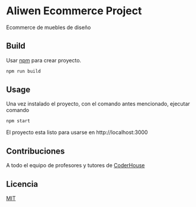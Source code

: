 # Aliwen Ecommerce Project

Ecommerce de muebles de diseño

## Build

Usar [npm](https://npm.com/) para crear proyecto.

```bash
npm run build
```

## Usage

Una vez instalado el proyecto, con el comando antes mencionado, ejecutar comando 
```bash
npm start
```
El proyecto esta listo para usarse en http://localhost:3000

## Contribuciones
A todo el equipo de profesores y tutores de [CoderHouse](https://coderhouse.com)
## Licencia
[MIT](https://choosealicense.com/licenses/mit/)
